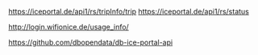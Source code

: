 https://iceportal.de/api1/rs/tripInfo/trip
https://iceportal.de/api1/rs/status

http://login.wifionice.de/usage_info/

https://github.com/dbopendata/db-ice-portal-api